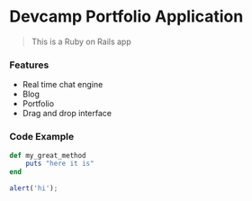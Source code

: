# Devcamp Portfolio Application

> This is a Ruby on Rails app

### Features

- Real time chat engine
- Blog
- Portfolio
- Drag and drop interface

### Code Example

```ruby
def my_great_method
	puts "here it is"
end
```

```javascript
alert('hi');
```